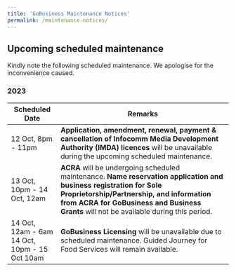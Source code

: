 ```yaml
---
title: 'GoBusiness Maintenance Notices'
permalink: /maintenance-notices/
---
```


## Upcoming scheduled maintenance

Kindly note the following scheduled maintenance. We apologise for the inconvenience caused.

### 2023 

| **Scheduled Date** | **Remarks** |  
|  -----------   |------------------| 
| 12 Oct, 8pm - 11pm | **Application, amendment, renewal, payment & cancellation of Infocomm Media Development Authority (IMDA) licences** will be unavailable during the upcoming scheduled maintenance. | 
| 13 Oct, 10pm - 14 Oct, 12am | **ACRA** will be undergoing scheduled maintenance. **Name reservation application and business registration for Sole Proprietorship/Partnership, and information from ACRA for GoBusiness and Business Grants** will not be available during this period. |
| 14 Oct, 12am - 6am<br>14 Oct, 10pm - 15 Oct 10am | **GoBusiness Licensing** will be unavailable due to scheduled maintenance. Guided Journey for Food Services will remain available. |  
   

<script src="/jquery/jquery.min.js"></script>
<script src="/jquery/resize-tables.js"></script>
